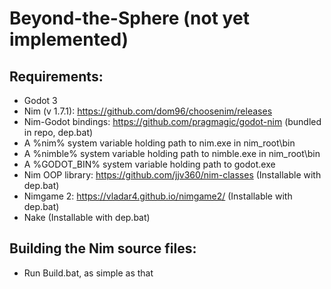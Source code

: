 # Beyond-the-Sphere (not yet implemented)
## Requirements:
- Godot 3
- Nim (v 1.7.1): https://github.com/dom96/choosenim/releases
- Nim-Godot bindings: https://github.com/pragmagic/godot-nim (bundled in repo, dep.bat)
- A %nim% system variable holding path to nim.exe in nim_root\bin
- A %nimble% system variable holding path to nimble.exe in nim_root\bin
- A %GODOT_BIN%  system variable holding path to godot.exe
- Nim OOP library: https://github.com/jjv360/nim-classes (Installable with dep.bat)
- Nimgame 2: https://vladar4.github.io/nimgame2/ (Installable with dep.bat)
- Nake (Installable with dep.bat)
## Building the Nim source files:
- Run Build.bat, as simple as that
